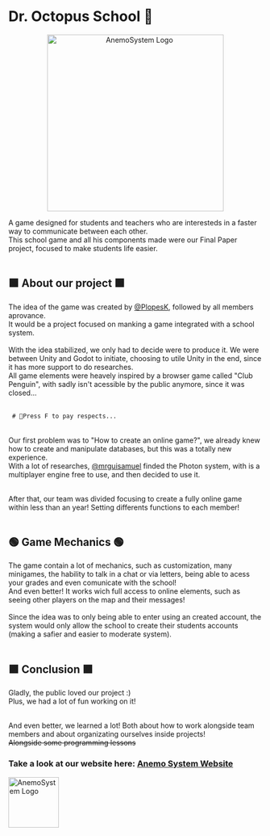 <h1> Dr. Octopus School 🐙</h1>
<p align="center">
  <img src="https://user-images.githubusercontent.com/73722088/219819548-147df912-59fb-4077-8fbe-29047bdcc994.jpg" alt="AnemoSystem Logo" loading="lazy" style="height:350px;"><br>
</p>

A game designed for students and teachers who are interesteds in a faster way to communicate between each other. <br>
This school game and all his components made were our Final Paper project, focused to make students life easier. <br><br>

<h2> 🟩 About our project 🟩 </h2>
The idea of the game was created by <a href="https://github.com/PlopesK">@PlopesK</a>, followed by all members aprovance. <br>
It would be a project focused on manking a game integrated with a school system. <br><br>
With the idea stabilized, we only had to decide were to produce it. We were between Unity and Godot to initiate, choosing to utile Unity in the end, since it has more support to do researches. <br>
All game elements were heavely inspired by a browser game called "Club Penguin", with sadly isn't acessible by the public anymore, since it was closed...<br><br>

 ```diff
  # 🐧Press F to pay respects...
 ```
<br>
Our first problem was to "How to create an online game?", we already knew how to create and manipulate databases, but this was a totally new experience. <br>
With a lot of researches, <a href="https://github.com/mrguisamuel">@mrguisamuel</a> finded the Photon system, with is a multiplayer engine free to use, and then decided to use it. <br><br>

After that, our team was divided focusing to create a fully online game within less than an year! Setting differents functions to each member!<br><br>

<h2> 🟢 Game Mechanics 🟢 </h2>
The game contain a lot of mechanics, such as customization, many minigames, the hability to talk in a chat or via letters, being able to acess your grades and even comunicate with the school!<br>
And even better! It works wich full access to online elements, such as seeing other players on the map and their messages!<br><br>
Since the idea was to only being able to enter using an created account, the system would only allow the school to create their students accounts (making a safier and easier to moderate system).<br><br>

<h2> 🟪 Conclusion 🟪 </h2>
Gladly, the public loved our project :) <br>
Plus, we had a lot of fun working on it!<br><br>

And even better, we learned a lot! Both about how to work alongside team members and about organizating ourselves inside projects!<br>
<s>Alongside some programming lessons</s>

<h3>Take a look at our website here: <a href="https://github.com/GGGCD-TCC/anemo-system-website"> Anemo System Website </a></h3>
<a href="https://gggcd-tcc.github.io/anemo-system-website/">
 <img src="https://user-images.githubusercontent.com/73722088/219819837-ff627db9-177c-4f1e-871f-9563af1cb12a.png" alt="AnemoSystem Logo" loading="lazy" style="width:100px; height:100px;">
</a>
